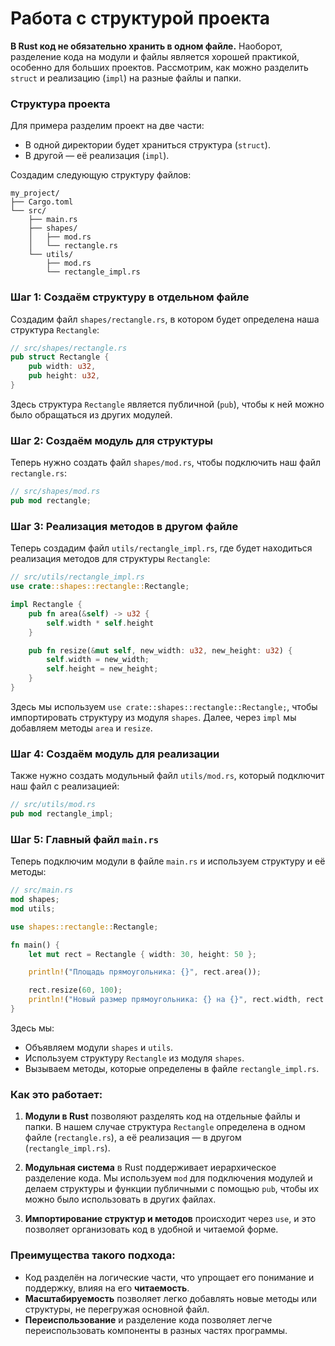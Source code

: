 # Работа с структурой проекта 

**В Rust код не обязательно хранить в одном файле.** Наоборот, разделение кода на модули и файлы является хорошей практикой, особенно для больших проектов. Рассмотрим, как можно разделить `struct` и реализацию (`impl`) на разные файлы и папки.

### Структура проекта

Для примера разделим проект на две части:
- В одной директории будет храниться структура (`struct`).
- В другой — её реализация (`impl`).

Создадим следующую структуру файлов:

```
my_project/
├── Cargo.toml
└── src/
    ├── main.rs
    ├── shapes/
    │   ├── mod.rs
    │   └── rectangle.rs
    └── utils/
        ├── mod.rs
        └── rectangle_impl.rs
```

### Шаг 1: Создаём структуру в отдельном файле

Создадим файл `shapes/rectangle.rs`, в котором будет определена наша структура `Rectangle`:

```rust
// src/shapes/rectangle.rs
pub struct Rectangle {
    pub width: u32,
    pub height: u32,
}
```

Здесь структура `Rectangle` является публичной (`pub`), чтобы к ней можно было обращаться из других модулей.

### Шаг 2: Создаём модуль для структуры

Теперь нужно создать файл `shapes/mod.rs`, чтобы подключить наш файл `rectangle.rs`:

```rust
// src/shapes/mod.rs
pub mod rectangle;
```

### Шаг 3: Реализация методов в другом файле

Теперь создадим файл `utils/rectangle_impl.rs`, где будет находиться реализация методов для структуры `Rectangle`:

```rust
// src/utils/rectangle_impl.rs
use crate::shapes::rectangle::Rectangle;

impl Rectangle {
    pub fn area(&self) -> u32 {
        self.width * self.height
    }

    pub fn resize(&mut self, new_width: u32, new_height: u32) {
        self.width = new_width;
        self.height = new_height;
    }
}
```

Здесь мы используем `use crate::shapes::rectangle::Rectangle;`, чтобы импортировать структуру из модуля `shapes`. Далее, через `impl` мы добавляем методы `area` и `resize`.

### Шаг 4: Создаём модуль для реализации

Также нужно создать модульный файл `utils/mod.rs`, который подключит наш файл с реализацией:

```rust
// src/utils/mod.rs
pub mod rectangle_impl;
```

### Шаг 5: Главный файл `main.rs`

Теперь подключим модули в файле `main.rs` и используем структуру и её методы:

```rust
// src/main.rs
mod shapes;
mod utils;

use shapes::rectangle::Rectangle;

fn main() {
    let mut rect = Rectangle { width: 30, height: 50 };

    println!("Площадь прямоугольника: {}", rect.area());

    rect.resize(60, 100);
    println!("Новый размер прямоугольника: {} на {}", rect.width, rect.height);
}
```

Здесь мы:
- Объявляем модули `shapes` и `utils`.
- Используем структуру `Rectangle` из модуля `shapes`.
- Вызываем методы, которые определены в файле `rectangle_impl.rs`.

### Как это работает:

1. **Модули в Rust** позволяют разделять код на отдельные файлы и папки. В нашем случае структура `Rectangle` определена в одном файле (`rectangle.rs`), а её реализация — в другом (`rectangle_impl.rs`).
   
2. **Модульная система** в Rust поддерживает иерархическое разделение кода. Мы используем `mod` для подключения модулей и делаем структуры и функции публичными с помощью `pub`, чтобы их можно было использовать в других файлах.

3. **Импортирование структур и методов** происходит через `use`, и это позволяет организовать код в удобной и читаемой форме.

### Преимущества такого подхода:

- Код разделён на логические части, что упрощает его понимание и поддержку, влияя на его **читаемость**.
- **Масштабируемость** позволяет легко добавлять новые методы или структуры, не перегружая основной файл.
- **Переиспользование** и разделение кода позволяет легче переиспользовать компоненты в разных частях программы.